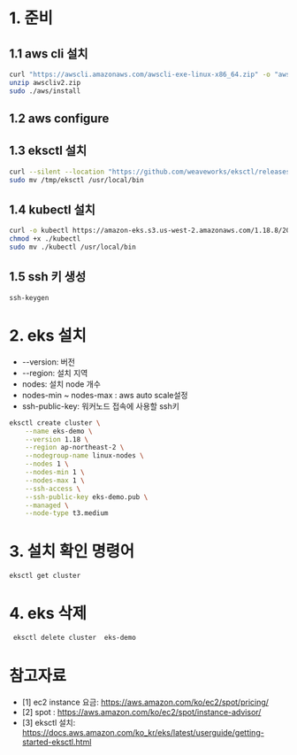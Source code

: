 
# 1. 준비
## 1.1 aws cli 설치
```sh
curl "https://awscli.amazonaws.com/awscli-exe-linux-x86_64.zip" -o "awscliv2.zip"
unzip awscliv2.zip
sudo ./aws/install
```

## 1.2 aws configure


## 1.3 eksctl 설치
```sh
curl --silent --location "https://github.com/weaveworks/eksctl/releases/latest/download/eksctl_$(uname -s)_amd64.tar.gz" | tar xz -C /tmp
sudo mv /tmp/eksctl /usr/local/bin
```

## 1.4 kubectl 설치
```sh
curl -o kubectl https://amazon-eks.s3.us-west-2.amazonaws.com/1.18.8/2020-09-18/bin/linux/amd64/kubectl
chmod +x ./kubectl
sudo mv ./kubectl /usr/local/bin
```

## 1.5 ssh 키 생성
```
ssh-keygen
```

# 2. eks 설치
* --version: 버전
* --region: 설치 지역
* nodes: 설치 node 개수
* nodes-min ~ nodes-max : aws auto scale설정
* ssh-public-key: 워커노드 접속에 사용할 ssh키
 
```sh
eksctl create cluster \
    --name eks-demo \
    --version 1.18 \
    --region ap-northeast-2 \
    --nodegroup-name linux-nodes \
    --nodes 1 \
    --nodes-min 1 \
    --nodes-max 1 \
    --ssh-access \
    --ssh-public-key eks-demo.pub \
    --managed \
    --node-type t3.medium
```

# 3. 설치 확인 명령어
```
eksctl get cluster
```

# 4. eks 삭제
```sh
 eksctl delete cluster  eks-demo
```

# 참고자료
* [1] ec2 instance 요금: https://aws.amazon.com/ko/ec2/spot/pricing/
* [2] spot : https://aws.amazon.com/ko/ec2/spot/instance-advisor/
* [3] eksctl 설치: https://docs.aws.amazon.com/ko_kr/eks/latest/userguide/getting-started-eksctl.html
